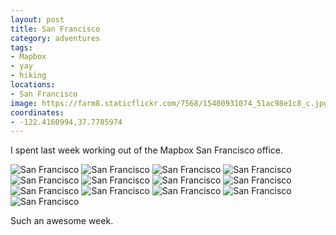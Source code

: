 ```yaml
---
layout: post
title: San Francisco
category: adventures
tags:
- Mapbox
- yay
- hiking
locations:
- San Francisco
image: https://farm8.staticflickr.com/7568/15400931074_51ac98e1c8_c.jpg
coordinates:
- -122.4160994,37.7785974
---
```


I spent last week working out of the Mapbox San Francisco office.

<div class="photos">

<img src="https://farm8.staticflickr.com/7563/15837436967_21058a6187_b.jpg" class="img-wide" alt="San Francisco">

<img src="https://farm8.staticflickr.com/7568/15837431097_53b4fb6868_b.jpg" class="img-tall" alt="San Francisco">

<img src="https://farm8.staticflickr.com/7496/15400931854_43f9c83daa_b.jpg"  alt="San Francisco">

<img src="https://farm8.staticflickr.com/7468/15997401366_8d74e602f6_b.jpg" class="img-wide" alt="San Francisco">

<img src="https://farm8.staticflickr.com/7477/15403555573_916c64d92a_b.jpg" class="img-tall" alt="San Francisco">

<img src="https://farm9.staticflickr.com/8648/15835930320_623c2354fd_b.jpg" class="img-wide" alt="San Francisco">

<img src="https://farm8.staticflickr.com/7535/16021236191_b6c9c9a3ae_b.jpg" class="img-tall" alt="San Francisco">

<img src="https://farm8.staticflickr.com/7568/15400931074_51ac98e1c8_b.jpg" alt="San Francisco">

<img src="https://farm9.staticflickr.com/8589/15837439757_2c95cfc6ef_b.jpg" class="img-tall" alt="San Francisco">

<img src="https://farm8.staticflickr.com/7535/16021237251_21c029e45c_b.jpg" class="img-wide" alt="San Francisco">

<img src="https://farm9.staticflickr.com/8599/16021240641_7507f824bd_b.jpg" class="img-half" alt="San Francisco">

<img src="https://farm9.staticflickr.com/8681/15835766988_31a5962770_b.jpg" class="img-half" alt="San Francisco">

<img src="https://farm9.staticflickr.com/8658/15837144519_3fcfe01a05_b.jpg" alt="San Francisco">
</div>

Such an awesome week.
